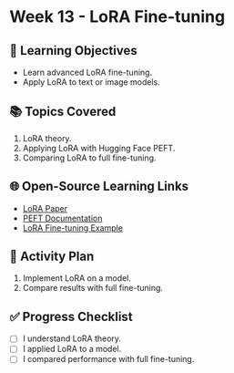 
# Week 13 - LoRA Fine-tuning

## 🎯 Learning Objectives
- Learn advanced LoRA fine-tuning.
- Apply LoRA to text or image models.

## 📚 Topics Covered
1. LoRA theory.
2. Applying LoRA with Hugging Face PEFT.
3. Comparing LoRA to full fine-tuning.

## 🌐 Open-Source Learning Links
- [LoRA Paper](https://arxiv.org/abs/2106.09685)
- [PEFT Documentation](https://huggingface.co/docs/peft/index)
- [LoRA Fine-tuning Example](https://huggingface.co/blog/peft)

## 📝 Activity Plan
1. Implement LoRA on a model.
2. Compare results with full fine-tuning.

## ✅ Progress Checklist
- [ ] I understand LoRA theory.
- [ ] I applied LoRA to a model.
- [ ] I compared performance with full fine-tuning.
